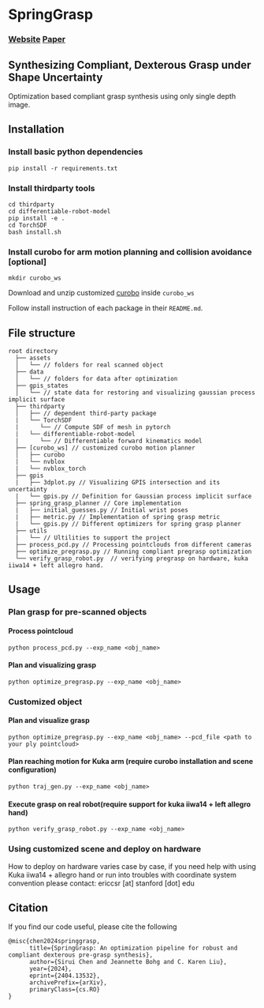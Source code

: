 # SpringGrasp
### [Website](https://stanford-tml.github.io/SpringGrasp) [Paper](https://arxiv.org/abs/2404.13532)
## Synthesizing Compliant, Dexterous Grasp under Shape Uncertainty
Optimization based compliant grasp synthesis using only single depth image. 

## Installation
### Install basic python dependencies
```
pip install -r requirements.txt
```

### Install thirdparty tools
```
cd thirdparty
cd differentiable-robot-model
pip install -e .
cd TorchSDF
bash install.sh
```
### Install curobo for arm motion planning and collision avoidance [optional]
```
mkdir curobo_ws
```
Download and unzip customized [curobo](https://drive.google.com/file/d/1uNE-5SKdsH63a3fXlR7KLqrvdTvE27bA/view?usp=sharing) inside `curobo_ws`

Follow install instruction of each package in their `README.md`.

## File structure
```
root directory
  ├── assets  
  │   └── // folders for real scanned object
  ├── data  
  │   └── // folders for data after optimization
  ├── gpis_states  
  │   └── // state data for restoring and visualizing gaussian process implicit surface
  ├── thirdparty  
  │   ├── // dependent third-party package
  |   └── TorchSDF
  |      └── // Compute SDF of mesh in pytorch
  |   └── differentiable-robot-model
  |      └── // Differentiable forward kinematics model
  ├── [curobo_ws] // customized curobo motion planner
  │   ├── curobo
  |   └── nvblox
  |   └── nvblox_torch
  ├── gpis
  |   ├── 3dplot.py // Visualizing GPIS intersection and its uncertainty
  |   └── gpis.py // Definition for Gaussian process implicit surface
  ├── spring_grasp_planner // Core implementation
  |   ├── initial_guesses.py // Initial wrist poses
  |   ├── metric.py // Implementation of spring grasp metric
  |   └── gpis.py // Different optimizers for spring grasp planner
  ├── utils
  |   └── // Ultilities to support the project
  ├── process_pcd.py // Processing pointclouds from different cameras
  ├── optimize_pregrasp.py // Running compliant pregrasp optimization
  └── verify_grasp_robot.py  // verifying pregrasp on hardware, kuka iiwa14 + left allegro hand.
```

## Usage
### Plan grasp for pre-scanned objects
#### Process pointcloud
```
python process_pcd.py --exp_name <obj_name>
```
#### Plan and visualizing grasp
```
python optimize_pregrasp.py --exp_name <obj_name>
```
### Customized object
#### Plan and visualize grasp
```
python optimize_pregrasp.py --exp_name <obj_name> --pcd_file <path to your ply pointcloud>
```
#### Plan reaching motion for Kuka arm (require curobo installation and scene configuration)
```
python traj_gen.py --exp_name <obj_name>
```
#### Execute grasp on real robot(require support for kuka iiwa14 + left allegro hand)
```
python verify_grasp_robot.py --exp_name <obj_name>
```
### Using customized scene and deploy on hardware
How to deploy on hardware varies case by case, if you need help with using Kuka iiwa14 + allegro hand or run into troubles with coordinate system convention please contact: ericcsr [at] stanford [dot] edu

## Citation
If you find our code useful, please cite the following
```
@misc{chen2024springgrasp,
      title={SpringGrasp: An optimization pipeline for robust and compliant dexterous pre-grasp synthesis}, 
      author={Sirui Chen and Jeannette Bohg and C. Karen Liu},
      year={2024},
      eprint={2404.13532},
      archivePrefix={arXiv},
      primaryClass={cs.RO}
}
```
